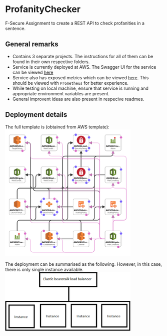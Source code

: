 # ProfanityChecker
F-Secure Assignment to create a REST API to check profanities in a sentence.



## General remarks
- Contains 3 separate projects. The instructions for all of them can be found in their own respective folders.
- Service is currently deployed at AWS. The Swagger UI for the service can be viewed [here](http://profanitychecker-env.eba-7yhnkdes.us-east-2.elasticbeanstalk.com)
- Service also has exposed metrics which can be viewed [here](http://profanitychecker-env.eba-7yhnkdes.us-east-2.elasticbeanstalk.com/metrics). This should be viewed with `Prometheus` for better experience.
- While testing on local machine, ensure that service is running and appropriate environment variables are present.
- General improvent ideas are also present in respecive readmes.

## Deployment details
The full template is (obtained from AWS template):
<br />
<img src="FullTemplate.png" alt="drawing" width="400"/>

The deployment can be summarised as the following. However, in this case, there is only single instance available.
<img src="DeploymentArchitecture.png" alt="drawing" width="400"/>